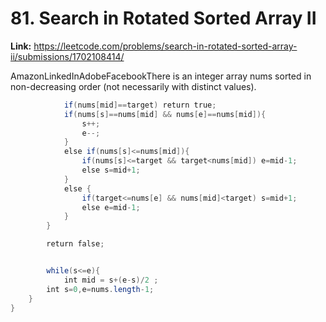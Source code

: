 # 81. Search in Rotated Sorted Array II

**Link:** https://leetcode.com/problems/search-in-rotated-sorted-array-ii/submissions/1702108414/

AmazonLinkedInAdobeFacebookThere is an integer array nums sorted in non-decreasing order (not necessarily with distinct values).

```java
            if(nums[mid]==target) return true;
            if(nums[s]==nums[mid] && nums[e]==nums[mid]){
                s++;
                e--;
            }
            else if(nums[s]<=nums[mid]){
                if(nums[s]<=target && target<nums[mid]) e=mid-1;
                else s=mid+1;
            }
            else {
                if(target<=nums[e] && nums[mid]<target) s=mid+1;
                else e=mid-1;
            }
        }

        return false;


        while(s<=e){
            int mid = s+(e-s)/2 ;
        int s=0,e=nums.length-1;
    }
}
```
